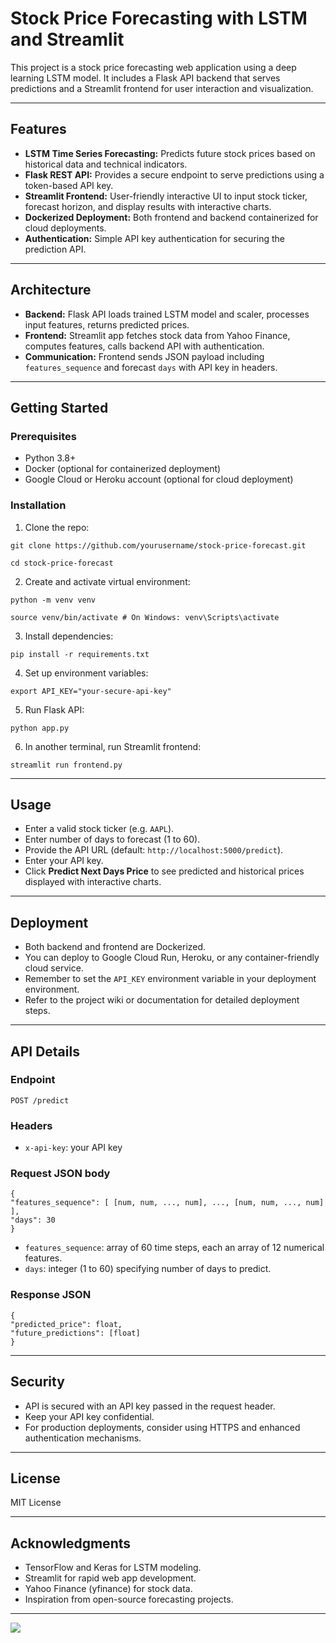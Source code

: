 # Stock Price Forecasting with LSTM and Streamlit

This project is a stock price forecasting web application using a deep learning LSTM model. It includes a Flask API backend that serves predictions and a Streamlit frontend for user interaction and visualization.

---

## Features

- **LSTM Time Series Forecasting:** Predicts future stock prices based on historical data and technical indicators.
- **Flask REST API:** Provides a secure endpoint to serve predictions using a token-based API key.
- **Streamlit Frontend:** User-friendly interactive UI to input stock ticker, forecast horizon, and display results with interactive charts.
- **Dockerized Deployment:** Both frontend and backend containerized for cloud deployments.
- **Authentication:** Simple API key authentication for securing the prediction API.

---

## Architecture

- **Backend:** Flask API loads trained LSTM model and scaler, processes input features, returns predicted prices.
- **Frontend:** Streamlit app fetches stock data from Yahoo Finance, computes features, calls backend API with authentication.
- **Communication:** Frontend sends JSON payload including `features_sequence` and forecast `days` with API key in headers.

---

## Getting Started

### Prerequisites

- Python 3.8+
- Docker (optional for containerized deployment)
- Google Cloud or Heroku account (optional for cloud deployment)

### Installation

1. Clone the repo:

```
git clone https://github.com/yourusername/stock-price-forecast.git
```
```
cd stock-price-forecast
```

2. Create and activate virtual environment:
```
python -m venv venv
```
```
source venv/bin/activate # On Windows: venv\Scripts\activate
```
3. Install dependencies:
```
pip install -r requirements.txt
```
4. Set up environment variables:
```
export API_KEY="your-secure-api-key"
```
5. Run Flask API:
```
python app.py
```
6. In another terminal, run Streamlit frontend:
```
streamlit run frontend.py
```
---

## Usage

- Enter a valid stock ticker (e.g. `AAPL`).
- Enter number of days to forecast (1 to 60).
- Provide the API URL (default: `http://localhost:5000/predict`).
- Enter your API key.
- Click **Predict Next Days Price** to see predicted and historical prices displayed with interactive charts.

---

## Deployment

- Both backend and frontend are Dockerized.
- You can deploy to Google Cloud Run, Heroku, or any container-friendly cloud service.
- Remember to set the `API_KEY` environment variable in your deployment environment.
- Refer to the project wiki or documentation for detailed deployment steps.

---

## API Details

### Endpoint

`POST /predict`

### Headers

- `x-api-key`: your API key

### Request JSON body
```
{
"features_sequence": [ [num, num, ..., num], ..., [num, num, ..., num] ],
"days": 30
}
```
- `features_sequence`: array of 60 time steps, each an array of 12 numerical features.
- `days`: integer (1 to 60) specifying number of days to predict.

### Response JSON
```
{
"predicted_price": float,
"future_predictions": [float]
}
```
---

## Security

- API is secured with an API key passed in the request header.
- Keep your API key confidential.
- For production deployments, consider using HTTPS and enhanced authentication mechanisms.

---

## License

MIT License

---

## Acknowledgments

- TensorFlow and Keras for LSTM modeling.
- Streamlit for rapid web app development.
- Yahoo Finance (yfinance) for stock data.
- Inspiration from open-source forecasting projects.

---
![](https://i.pinimg.com/originals/cb/07/60/cb07601b2d5a4335c20880ea71b82edd.gif)
